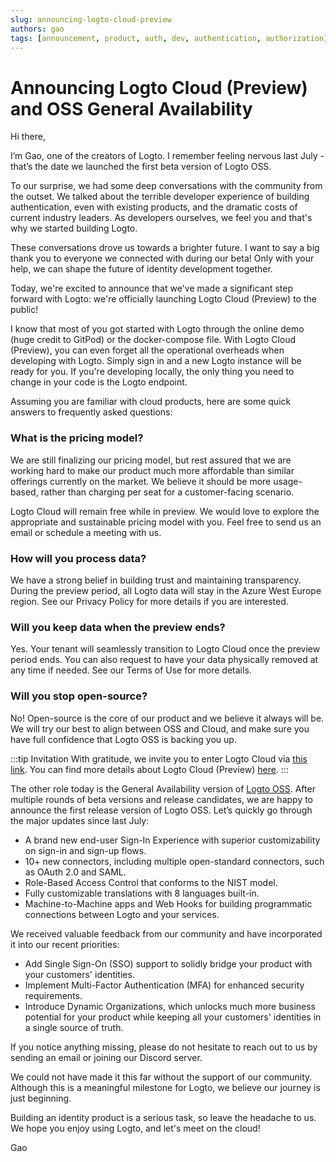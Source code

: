 ```yaml
---
slug: announcing-logto-cloud-preview
authors: gao
tags: [announcement, product, auth, dev, authentication, authorization]
---
```


# Announcing Logto Cloud (Preview) and OSS General Availability

Hi there,

I’m Gao, one of the creators of Logto. I remember feeling nervous last July - that’s the date we launched the first beta version of Logto OSS.

To our surprise, we had some deep conversations with the community from the outset. We talked about the terrible developer experience of building authentication, even with existing products, and the dramatic costs of current industry leaders. As developers ourselves, we feel you and that's why we started building Logto.

These conversations drove us towards a brighter future. I want to say a big thank you to everyone we connected with during our beta! Only with your help, we can shape the future of identity development together.

Today, we're excited to announce that we've made a significant step forward with Logto: we're officially launching Logto Cloud (Preview) to the public!

I know that most of you got started with Logto through the online demo (huge credit to GitPod) or the docker-compose file. With Logto Cloud (Preview), you can even forget all the operational overheads when developing with Logto. Simply sign in and a new Logto instance will be ready for you. If you're developing locally, the only thing you need to change in your code is the Logto endpoint.

Assuming you are familiar with cloud products, here are some quick answers to frequently asked questions:

### What is the pricing model?

We are still finalizing our pricing model, but rest assured that we are working hard to make our product much more affordable than similar offerings currently on the market. We believe it should be more usage-based, rather than charging per seat for a customer-facing scenario.

Logto Cloud will remain free while in preview. We would love to explore the appropriate and sustainable pricing model with you. Feel free to send us an email or schedule a meeting with us.

### How will you process data?

We have a strong belief in building trust and maintaining transparency. During the preview period, all Logto data will stay in the Azure West Europe region. See our Privacy Policy for more details if you are interested.

### Will you keep data when the preview ends?

Yes. Your tenant will seamlessly transition to Logto Cloud once the preview period ends. You can also request to have your data physically removed at any time if needed. See our Terms of Use for more details.

### Will you stop open-source?

No! Open-source is the core of our product and we believe it always will be. We will try our best to align between OSS and Cloud, and make sure you have full confidence that Logto OSS is backing you up.

:::tip Invitation
With gratitude, we invite you to enter Logto Cloud via [this link](https://cloud.logto.io/). You can find more details about Logto Cloud (Preview) [here](https://docs.logto.io/about/cloud-preview/).
:::

The other role today is the General Availability version of [Logto OSS](https://github.com/logto-io/logto/). After multiple rounds of beta versions and release candidates, we are happy to announce the first release version of Logto OSS. Let’s quickly go through the major updates since last July:

- A brand new end-user Sign-In Experience with superior customizability on sign-in and sign-up flows.
- 10+ new connectors, including multiple open-standard connectors, such as OAuth 2.0 and SAML.
- Role-Based Access Control that conforms to the NIST model.
- Fully customizable translations with 8 languages built-in.
- Machine-to-Machine apps and Web Hooks for building programmatic connections between Logto and your services.

We received valuable feedback from our community and have incorporated it into our recent priorities:

- Add Single Sign-On (SSO) support to solidly bridge your product with your customers' identities.
- Implement Multi-Factor Authentication (MFA) for enhanced security requirements.
- Introduce Dynamic Organizations, which unlocks much more business potential for your product while keeping all your customers' identities in a single source of truth.

If you notice anything missing, please do not hesitate to reach out to us by sending an email or joining our Discord server.

We could not have made it this far without the support of our community. Although this is a meaningful milestone for Logto, we believe our journey is just beginning.

Building an identity product is a serious task, so leave the headache to us. We hope you enjoy using Logto, and let's meet on the cloud!

Gao
